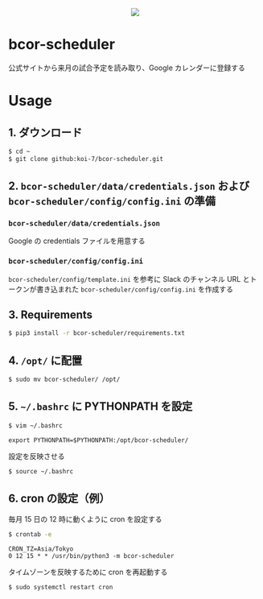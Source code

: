 <p align="center">
  <img src="https://github.com/koi-7/bcor-scheduler/assets/61448492/1142cea9-d153-4869-9c91-803529dc69ca">
</p>

# bcor-scheduler

公式サイトから来月の試合予定を読み取り、Google カレンダーに登録する

# Usage

## 1. ダウンロード

``` bash
$ cd ~
$ git clone github:koi-7/bcor-scheduler.git
```

## 2. `bcor-scheduler/data/credentials.json` および `bcor-scheduler/config/config.ini` の準備

### `bcor-scheduler/data/credentials.json`

Google の credentials ファイルを用意する

### `bcor-scheduler/config/config.ini`

`bcor-scheduler/config/template.ini` を参考に Slack のチャンネル URL とトークンが書き込まれた `bcor-scheduler/config/config.ini` を作成する

## 3. Requirements

``` bash
$ pip3 install -r bcor-scheduler/requirements.txt
```

## 4. `/opt/` に配置

``` bash
$ sudo mv bcor-scheduler/ /opt/
```

## 5. `~/.bashrc` に PYTHONPATH を設定

``` bash
$ vim ~/.bashrc
```

```
export PYTHONPATH=$PYTHONPATH:/opt/bcor-scheduler/
```

設定を反映させる

``` bash
$ source ~/.bashrc
```

## 6. cron の設定（例）

毎月 15 日の 12 時に動くように cron を設定する

``` bash
$ crontab -e
```

```
CRON_TZ=Asia/Tokyo
0 12 15 * * /usr/bin/python3 -m bcor-scheduler
```

タイムゾーンを反映するために cron を再起動する

``` bash
$ sudo systemctl restart cron
```
